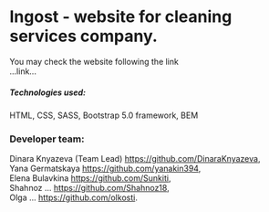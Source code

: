 # Ingost - website for cleaning services company.<br/>

You may check the website following the link <br/>
...link... <br/>

##### Technologies used: <br/>
HTML, CSS, SASS, Bootstrap 5.0 framework, BEM <br/>

### Developer team: <br/>
Dinara Knyazeva (Team Lead) https://github.com/DinaraKnyazeva, <br/>
Yana Germatskaya https://github.com/yanakin394, <br/>
Elena Bulavkina https://github.com/Sunkiti, <br/>
Shahnoz ... https://github.com/Shahnoz18, <br/>
Olga ... https://github.com/olkosti. <br/>
